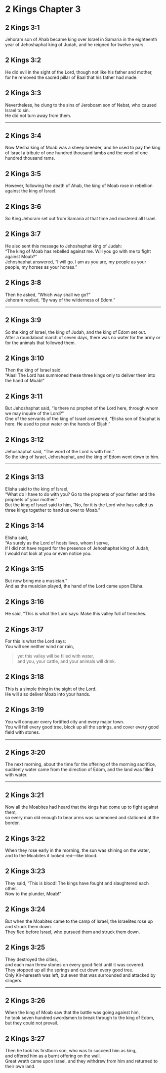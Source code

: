 # 2 Kings Chapter 3

## 2 Kings 3:1

Jehoram son of Ahab became king over Israel in Samaria in the eighteenth year of Jehoshaphat king of Judah, and he reigned for twelve years.

## 2 Kings 3:2

He did evil in the sight of the Lord, though not like his father and mother,  
for he removed the sacred pillar of Baal that his father had made.

## 2 Kings 3:3

Nevertheless, he clung to the sins of Jeroboam son of Nebat, who caused Israel to sin.  
He did not turn away from them.

---

## 2 Kings 3:4

Now Mesha king of Moab was a sheep breeder, and he used to pay the king of Israel a tribute of one hundred thousand lambs and the wool of one hundred thousand rams.

## 2 Kings 3:5

However, following the death of Ahab, the king of Moab rose in rebellion against the king of Israel.

## 2 Kings 3:6

So King Jehoram set out from Samaria at that time and mustered all Israel.

## 2 Kings 3:7

He also sent this message to Jehoshaphat king of Judah:  
“The king of Moab has rebelled against me. Will you go with me to fight against Moab?”  
Jehoshaphat answered, “I will go. I am as you are, my people as your people, my horses as your horses.”

## 2 Kings 3:8

Then he asked, “Which way shall we go?”  
Jehoram replied, “By way of the wilderness of Edom.”

---

## 2 Kings 3:9

So the king of Israel, the king of Judah, and the king of Edom set out.  
After a roundabout march of seven days, there was no water for the army or for the animals that followed them.

## 2 Kings 3:10

Then the king of Israel said,  
“Alas! The Lord has summoned these three kings only to deliver them into the hand of Moab!”

## 2 Kings 3:11

But Jehoshaphat said, “Is there no prophet of the Lord here, through whom we may inquire of the Lord?”  
One of the servants of the king of Israel answered, “Elisha son of Shaphat is here. He used to pour water on the hands of Elijah.”

## 2 Kings 3:12

Jehoshaphat said, “The word of the Lord is with him.”  
So the king of Israel, Jehoshaphat, and the king of Edom went down to him.

---

## 2 Kings 3:13

Elisha said to the king of Israel,  
“What do I have to do with you? Go to the prophets of your father and the prophets of your mother.”  
But the king of Israel said to him, “No, for it is the Lord who has called us three kings together to hand us over to Moab.”

## 2 Kings 3:14

Elisha said,  
“As surely as the Lord of hosts lives, whom I serve,  
if I did not have regard for the presence of Jehoshaphat king of Judah,  
I would not look at you or even notice you.

## 2 Kings 3:15

But now bring me a musician.”  
And as the musician played, the hand of the Lord came upon Elisha.

## 2 Kings 3:16

He said, “This is what the Lord says: Make this valley full of trenches.

## 2 Kings 3:17

For this is what the Lord says:  
You will see neither wind nor rain,

> yet this valley will be filled with water,  
> and you, your cattle, and your animals will drink.

## 2 Kings 3:18

This is a simple thing in the sight of the Lord.  
He will also deliver Moab into your hands.

## 2 Kings 3:19

You will conquer every fortified city and every major town.  
You will fell every good tree, block up all the springs, and cover every good field with stones.

---

## 2 Kings 3:20

The next morning, about the time for the offering of the morning sacrifice,  
suddenly water came from the direction of Edom, and the land was filled with water.

---

## 2 Kings 3:21

Now all the Moabites had heard that the kings had come up to fight against them,  
so every man old enough to bear arms was summoned and stationed at the border.

## 2 Kings 3:22

When they rose early in the morning, the sun was shining on the water,  
and to the Moabites it looked red—like blood.

## 2 Kings 3:23

They said, “This is blood! The kings have fought and slaughtered each other.  
Now to the plunder, Moab!”

## 2 Kings 3:24

But when the Moabites came to the camp of Israel, the Israelites rose up and struck them down.  
They fled before Israel, who pursued them and struck them down.

## 2 Kings 3:25

They destroyed the cities,  
and each man threw stones on every good field until it was covered.  
They stopped up all the springs and cut down every good tree.  
Only Kir-hareseth was left, but even that was surrounded and attacked by slingers.

---

## 2 Kings 3:26

When the king of Moab saw that the battle was going against him,  
he took seven hundred swordsmen to break through to the king of Edom, but they could not prevail.

## 2 Kings 3:27

Then he took his firstborn son, who was to succeed him as king,  
and offered him as a burnt offering on the wall.  
Great wrath came upon Israel, and they withdrew from him and returned to their own land.
